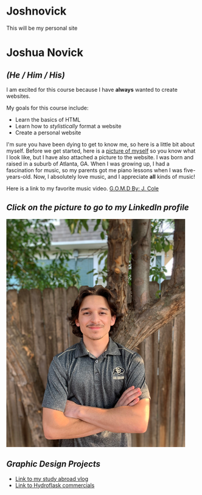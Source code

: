 # Joshnovick

This will be my personal site

<!DOCTYPE html>
<html>
    <head>
        <meta charset="utf-8">
    </head>
    <body>
        <h1>Joshua Novick</h1>
        <h2><em>(He / Him / His)</em></h2>
        <p>I am excited for this course because I have <strong>always</strong> wanted to create websites.</p>
        My goals for this course include:
        <ul>
        <li>Learn the basics of HTML</li>
        <li>Learn how to <em>stylistically</em> format a website</li>
        <li>Create a personal website</li>
        </ul>
        <p>I'm sure you have been dying to get to know me, so here is a little bit about myself. 
           Before we get started, here is a <a href="/img/josh.jpg" target="_blank">picture of myself</a> so you know what I look like, but I have also attached a picture to the website.
           I was born and raised in a suburb of Atlanta, GA. 
           When I was growing up, I had a fascination for music, so my parents got me piano lessons when I was five-years-old.
           Now, I absolutely love music, and I appreciate <strong>all</strong> kinds of music!
        </p>
        <p>Here is a link to my favorite music video. <a href="https://www.youtube.com/watch?v=vHU6ZRQJ50Q" target="_blank">G.O.M.D By: J. Cole</a></p>
        <h2><em>Click on the picture to go to my LinkedIn profile</em></h2>
        <p><a href="https://www.linkedin.com/in/joshua-novick-92b9a7211/" target="_blank"><img src="./img/josh.jpg" width="470" height="600">
        </a><p>
        <h2><em>Graphic Design Projects</em></h2>
        <ul>
        <li><a href="https://drive.google.com/drive/u/0/folders/1-3lECT8kDPYArfmJjBmSYsFwlQdVH1NR" target="_blank"> Link to my study abroad vlog</a></li>
        <li><a href="https://drive.google.com/drive/u/0/folders/1eW4j-jCW4fbymetBDgyKjat6pf5NWOW5" target="_blank"> Link to Hydroflask commercials</a></li>
        </ul>
    </body>
</html>
